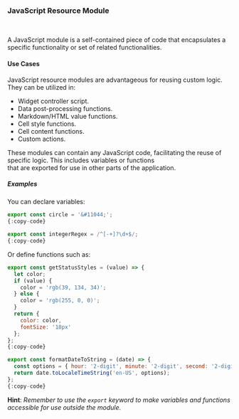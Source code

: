 ### JavaScript Resource Module

<div class="divider"></div>
<br/>

A JavaScript module is a self-contained piece of code that encapsulates a specific functionality or set of related functionalities.

#### Use Cases
JavaScript resource modules are advantageous for reusing custom logic. They can be utilized in:
- Widget controller script.
- Data post-processing functions.
- Markdown/HTML value functions.
- Cell style functions.
- Cell content functions.
- Custom actions.

These modules can contain any JavaScript code, facilitating the reuse of specific logic. This includes variables or functions<br>
that are exported for use in other parts of the application.
##### Examples

You can declare variables:
```javascript
export const circle = '&#11044;';
{:copy-code}
```
```javascript
export const integerRegex = /^[-+]?\d+$/;
{:copy-code}
```
Or define functions such as:
```javascript
export const getStatusStyles = (value) => {
  let color;
  if (value) {
    color = 'rgb(39, 134, 34)';
  } else {
    color = 'rgb(255, 0, 0)';
  }
  return {
    color: color,
    fontSize: '18px'
  };
};
{:copy-code}
```
```javascript
export const formatDateToString = (date) => {
  const options = { hour: '2-digit', minute: '2-digit', second: '2-digit' };
  return date.toLocaleTimeString('en-US', options);
};
{:copy-code}
```
**Hint**: *Remember to use the `export` keyword to make variables and functions accessible for use outside the module.*
